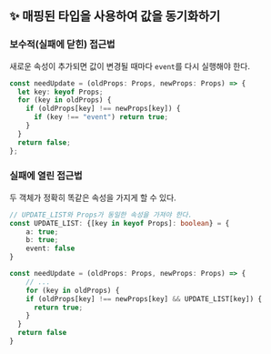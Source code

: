 ## ✨ 매핑된 타입을 사용하여 값을 동기화하기

### 보수적(실패에 닫힌) 접근법

새로운 속성이 추가되면 값이 변경될 때마다 `event`를 다시 실행해야 한다.

```ts
const needUpdate = (oldProps: Props, newProps: Props) => {
  let key: keyof Props;
  for (key in oldProps) {
    if (oldProps[key] !== newProps[key]) {
      if (key !== "event") return true;
    }
  }
  return false;
};
```

### 실패에 열린 접근법

두 객체가 정확히 똑같은 속성을 가지게 할 수 있다.

```ts
// UPDATE_LIST와 Props가 동일한 속성을 가져야 한다.
const UPDATE_LIST: {[key in keyof Props]: boolean} = {
    a: true;
    b: true;
    event: false
}

const needUpdate = (oldProps: Props, newProps: Props) => {
    // ...
    for (key in oldProps) {
    if (oldProps[key] !== newProps[key] && UPDATE_LIST[key]) {
      return true;
    }
  }
  return false
}
```
